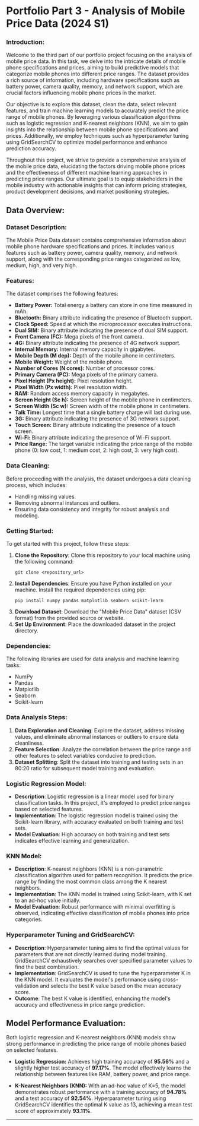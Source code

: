 
# Portfolio Part 3 - Analysis of Mobile Price Data (2024 S1)


### Introduction:
Welcome to the third part of our portfolio project focusing on the analysis of mobile price data. In this task, we delve into the intricate details of mobile phone specifications and prices, aiming to build predictive models that categorize mobile phones into different price ranges. The dataset provides a rich source of information, including hardware specifications such as battery power, camera quality, memory, and network support, which are crucial factors influencing mobile phone prices in the market.

Our objective is to explore this dataset, clean the data, select relevant features, and train machine learning models to accurately predict the price range of mobile phones. By leveraging various classification algorithms such as logistic regression and K-nearest neighbors (KNN), we aim to gain insights into the relationship between mobile phone specifications and prices. Additionally, we employ techniques such as hyperparameter tuning using GridSearchCV to optimize model performance and enhance prediction accuracy.

Throughout this project, we strive to provide a comprehensive analysis of the mobile price data, elucidating the factors driving mobile phone prices and the effectiveness of different machine learning approaches in predicting price ranges. Our ultimate goal is to equip stakeholders in the mobile industry with actionable insights that can inform pricing strategies, product development decisions, and market positioning strategies.



## Data Overview:

### Dataset Description:
The Mobile Price Data dataset contains comprehensive information about mobile phone hardware specifications and prices. It includes various features such as battery power, camera quality, memory, and network support, along with the corresponding price ranges categorized as low, medium, high, and very high.

### Features:
The dataset comprises the following features:

- **Battery Power:** Total energy a battery can store in one time measured in mAh.
- **Bluetooth:** Binary attribute indicating the presence of Bluetooth support.
- **Clock Speed:** Speed at which the microprocessor executes instructions.
- **Dual SIM:** Binary attribute indicating the presence of dual SIM support.
- **Front Camera (FC):** Mega pixels of the front camera.
- **4G:** Binary attribute indicating the presence of 4G network support.
- **Internal Memory:** Internal memory capacity in gigabytes.
- **Mobile Depth (M dep):** Depth of the mobile phone in centimeters.
- **Mobile Weight:** Weight of the mobile phone.
- **Number of Cores (N cores):** Number of processor cores.
- **Primary Camera (PC):** Mega pixels of the primary camera.
- **Pixel Height (Px height):** Pixel resolution height.
- **Pixel Width (Px width):** Pixel resolution width.
- **RAM:** Random access memory capacity in megabytes.
- **Screen Height (Sc h):** Screen height of the mobile phone in centimeters.
- **Screen Width (Sc w):** Screen width of the mobile phone in centimeters.
- **Talk Time:** Longest time that a single battery charge will last during use.
- **3G:** Binary attribute indicating the presence of 3G network support.
- **Touch Screen:** Binary attribute indicating the presence of a touch screen.
- **Wi-Fi:** Binary attribute indicating the presence of Wi-Fi support.
- **Price Range:** The target variable indicating the price range of the mobile phone (0: low cost, 1: medium cost, 2: high cost, 3: very high cost).

### Data Cleaning:
Before proceeding with the analysis, the dataset undergoes a data cleaning process, which includes:
- Handling missing values.
- Removing abnormal instances and outliers.
- Ensuring data consistency and integrity for robust analysis and modeling.



### Getting Started:
To get started with this project, follow these steps:

1. **Clone the Repository**: Clone this repository to your local machine using the following command:
   ```
   git clone <repository_url>
   ```
2. **Install Dependencies**: Ensure you have Python installed on your machine. Install the required dependencies using pip:
   ```
   pip install numpy pandas matplotlib seaborn scikit-learn
   ```
3. **Download Dataset**: Download the "Mobile Price Data" dataset (CSV format) from the provided source or website.
4. **Set Up Environment**: Place the downloaded dataset in the project directory.

### Dependencies:
The following libraries are used for data analysis and machine learning tasks:
- NumPy
- Pandas
- Matplotlib
- Seaborn
- Scikit-learn


### Data Analysis Steps:
1. **Data Exploration and Cleaning**: Explore the dataset, address missing values, and eliminate abnormal instances or outliers to ensure data cleanliness.
2. **Feature Selection**: Analyze the correlation between the price range and other features to select variables conducive to prediction.
3. **Dataset Splitting**: Split the dataset into training and testing sets in an 80:20 ratio for subsequent model training and evaluation.

### Logistic Regression Model:
- **Description**: Logistic regression is a linear model used for binary classification tasks. In this project, it's employed to predict price ranges based on selected features.
- **Implementation**: The logistic regression model is trained using the Scikit-learn library, with accuracy evaluated on both training and test sets.
- **Model Evaluation**: High accuracy on both training and test sets indicates effective learning and generalization.

### KNN Model:
- **Description**: K-nearest neighbors (KNN) is a non-parametric classification algorithm used for pattern recognition. It predicts the price range by finding the most common class among the K nearest neighbors.
- **Implementation**: The KNN model is trained using Scikit-learn, with K set to an ad-hoc value initially.
- **Model Evaluation**: Robust performance with minimal overfitting is observed, indicating effective classification of mobile phones into price categories.

### Hyperparameter Tuning and GridSearchCV:
- **Description**: Hyperparameter tuning aims to find the optimal values for parameters that are not directly learned during model training. GridSearchCV exhaustively searches over specified parameter values to find the best combination.
- **Implementation**: GridSearchCV is used to tune the hyperparameter K in the KNN model. It evaluates the model's performance using cross-validation and selects the best K value based on the mean accuracy score.
- **Outcome**: The best K value is identified, enhancing the model's accuracy and effectiveness in price range prediction.



## Model Performance Evaluation:

Both logistic regression and K-nearest neighbors (KNN) models show strong performance in predicting the price range of mobile phones based on selected features.

- **Logistic Regression:** Achieves high training accuracy of **95.56%** and a slightly higher test accuracy of **97.17%**. The model effectively learns the relationship between features like RAM, battery power, and price range.

- **K-Nearest Neighbors (KNN):** With an ad-hoc value of K=5, the model demonstrates robust performance with a training accuracy of **94.78%** and a test accuracy of **92.54%**. Hyperparameter tuning using GridSearchCV identifies the optimal K value as 13, achieving a mean test score of approximately **93.11%**.

--- 


